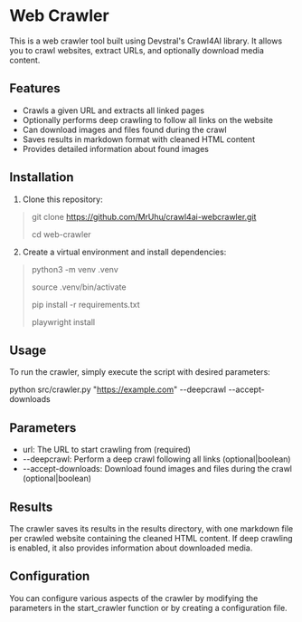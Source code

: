 # Web Crawler

This is a web crawler tool built using Devstral's Crawl4AI library. It allows you to crawl websites, extract URLs, and optionally download media content.

## Features

- Crawls a given URL and extracts all linked pages
- Optionally performs deep crawling to follow all links on the website
- Can download images and files found during the crawl
- Saves results in markdown format with cleaned HTML content
- Provides detailed information about found images

## Installation

1. Clone this repository:
> git clone https://github.com/MrUhu/crawl4ai-webcrawler.git
> 
> cd web-crawler


2. Create a virtual environment and install dependencies:
> python3 -m venv .venv
>
> source .venv/bin/activate
>
> pip install -r requirements.txt
>
> playwright install

## Usage
To run the crawler, simply execute the script with desired parameters:

python src/crawler.py "https://example.com" --deepcrawl --accept-downloads

## Parameters
* url: The URL to start crawling from (required)
* --deepcrawl: Perform a deep crawl following all links (optional|boolean)
* --accept-downloads: Download found images and files during the crawl (optional|boolean)

## Results
The crawler saves its results in the results directory, with one markdown file per crawled website containing the cleaned HTML content. If deep crawling is enabled, it also provides information about downloaded media.

## Configuration
You can configure various aspects of the crawler by modifying the parameters in the start_crawler function or by creating a configuration file.